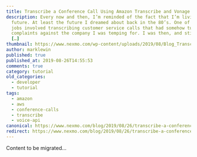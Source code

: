 ```yaml
---
title: Transcribe a Conference Call Using Amazon Transcribe and Vonage
description: Every now and then, I’m reminded of the fact that I’m living in the
  future. At least the future I dreamed about back in the 80’s. One of my first
  jobs involved transcribing customer service calls that had somehow turned into
  complaints against the company I was temping for. I was then, and still am,
  […]
thumbnail: https://www.nexmo.com/wp-content/uploads/2019/08/Blog_Transcribe_Conference-Call_1200x600.png
author: marklewin
published: true
published_at: 2019-08-26T14:55:53
comments: true
category: tutorial
old_categories:
  - developer
  - tutorial
tags:
  - amazon
  - aws
  - conference-calls
  - transcribe
  - voice-api
canonical: https://www.nexmo.com/blog/2019/08/26/transcribe-a-conference-call-using-amazon-transcribe-dr
redirect: https://www.nexmo.com/blog/2019/08/26/transcribe-a-conference-call-using-amazon-transcribe-dr
---
```

Content to be migrated...